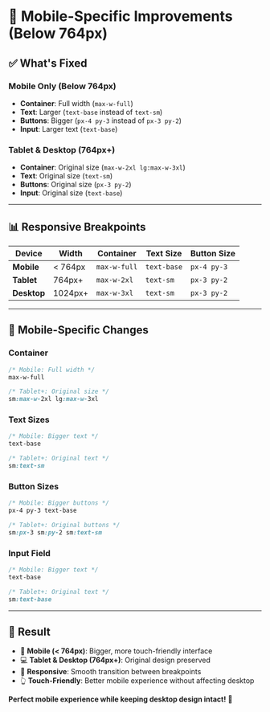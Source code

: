 # 📱 Mobile-Specific Improvements (Below 764px)

## ✅ **What's Fixed**

### **Mobile Only (Below 764px)**
- **Container**: Full width (`max-w-full`)
- **Text**: Larger (`text-base` instead of `text-sm`)
- **Buttons**: Bigger (`px-4 py-3` instead of `px-3 py-2`)
- **Input**: Larger text (`text-base`)

### **Tablet & Desktop (764px+)**
- **Container**: Original size (`max-w-2xl lg:max-w-3xl`)
- **Text**: Original size (`text-sm`)
- **Buttons**: Original size (`px-3 py-2`)
- **Input**: Original size (`text-base`)

---

## 📊 **Responsive Breakpoints**

| Device | Width | Container | Text Size | Button Size |
|--------|-------|-----------|-----------|-------------|
| **Mobile** | < 764px | `max-w-full` | `text-base` | `px-4 py-3` |
| **Tablet** | 764px+ | `max-w-2xl` | `text-sm` | `px-3 py-2` |
| **Desktop** | 1024px+ | `max-w-3xl` | `text-sm` | `px-3 py-2` |

---

## 🎯 **Mobile-Specific Changes**

### **Container**
```css
/* Mobile: Full width */
max-w-full

/* Tablet+: Original size */
sm:max-w-2xl lg:max-w-3xl
```

### **Text Sizes**
```css
/* Mobile: Bigger text */
text-base

/* Tablet+: Original text */
sm:text-sm
```

### **Button Sizes**
```css
/* Mobile: Bigger buttons */
px-4 py-3 text-base

/* Tablet+: Original buttons */
sm:px-3 sm:py-2 sm:text-sm
```

### **Input Field**
```css
/* Mobile: Bigger text */
text-base

/* Tablet+: Original text */
sm:text-base
```

---

## 🚀 **Result**

- 📱 **Mobile (< 764px)**: Bigger, more touch-friendly interface
- 💻 **Tablet & Desktop (764px+)**: Original design preserved
- 🎨 **Responsive**: Smooth transition between breakpoints
- 👆 **Touch-Friendly**: Better mobile experience without affecting desktop

**Perfect mobile experience while keeping desktop design intact!** 🎉
